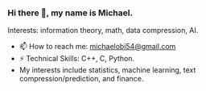 ### Hi there 👋, my name is Michael.
Interests: information theory, math, data compression, AI.
- 📫 How to reach me: michaelobi54@gmail.com
- ⚡ Technical Skills: C++, C, Python.
- My interests include statistics, machine learning, text compression/prediction, and finance.
